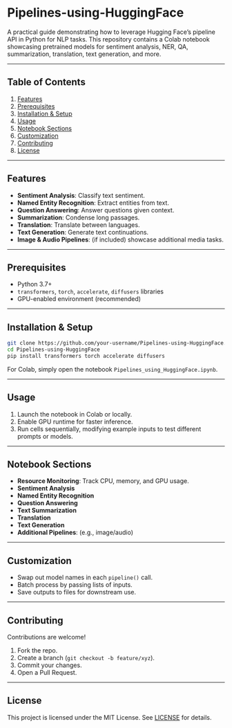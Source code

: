 # Pipelines-using-HuggingFace
A practical guide demonstrating how to leverage Hugging Face’s pipeline API in Python for NLP tasks. This repository contains a Colab notebook showcasing pretrained models for sentiment analysis, NER, QA, summarization, translation, text generation, and more.

---

## Table of Contents

1. [Features](#features)  
2. [Prerequisites](#prerequisites)  
3. [Installation & Setup](#installation--setup)  
4. [Usage](#usage)  
5. [Notebook Sections](#notebook-sections)  
6. [Customization](#customization)  
7. [Contributing](#contributing)  
8. [License](#license)  

---

## Features

- **Sentiment Analysis**: Classify text sentiment.  
- **Named Entity Recognition**: Extract entities from text.  
- **Question Answering**: Answer questions given context.  
- **Summarization**: Condense long passages.  
- **Translation**: Translate between languages.  
- **Text Generation**: Generate text continuations.  
- **Image & Audio Pipelines**: (if included) showcase additional media tasks.

---

## Prerequisites

- Python 3.7+  
- `transformers`, `torch`, `accelerate`, `diffusers` libraries  
- GPU-enabled environment (recommended)

---

## Installation & Setup

```bash
git clone https://github.com/your-username/Pipelines-using-HuggingFace.git
cd Pipelines-using-HuggingFace
pip install transformers torch accelerate diffusers
```

For Colab, simply open the notebook `Pipelines_using_HuggingFace.ipynb`.

---

## Usage

1. Launch the notebook in Colab or locally.  
2. Enable GPU runtime for faster inference.  
3. Run cells sequentially, modifying example inputs to test different prompts or models.  

---

## Notebook Sections

- **Resource Monitoring**: Track CPU, memory, and GPU usage.  
- **Sentiment Analysis**  
- **Named Entity Recognition**  
- **Question Answering**  
- **Text Summarization**  
- **Translation**  
- **Text Generation**  
- **Additional Pipelines**: (e.g., image/audio)  

---

## Customization

- Swap out model names in each `pipeline()` call.  
- Batch process by passing lists of inputs.  
- Save outputs to files for downstream use.

---

## Contributing

Contributions are welcome!  
1. Fork the repo.  
2. Create a branch (`git checkout -b feature/xyz`).  
3. Commit your changes.  
4. Open a Pull Request.

---

## License

This project is licensed under the MIT License. See [LICENSE](LICENSE) for details.

